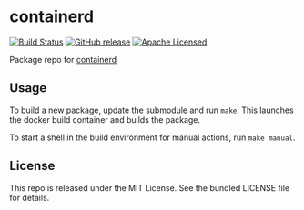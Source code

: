 containerd
==========

[![Build Status](https://img.shields.io/circleci/project/amylum/containerd/master.svg)](https://circleci.com/gh/amylum/containerd)
[![GitHub release](https://img.shields.io/github/release/amylum/containerd.svg)](https://github.com/amylum/containerd/releases)
[![Apache Licensed](http://img.shields.io/badge/license-apache-green.svg)](https://tldrlegal.com/license/apache-license-2.0-(apache-2.0))

Package repo for [containerd](https://containerd.tools/)

## Usage

To build a new package, update the submodule and run `make`. This launches the docker build container and builds the package.

To start a shell in the build environment for manual actions, run `make manual`.

## License

This repo is released under the MIT License. See the bundled LICENSE file for details.

